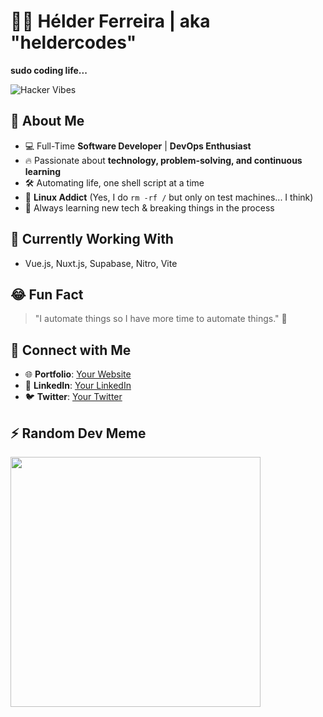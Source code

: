 # 👨‍💻 Hélder Ferreira | aka "heldercodes"  
**sudo coding life...**  

![Hacker Vibes](https://media.giphy.com/media/qgQUggAC3Pfv687qPC/giphy.gif)

## 🤖 About Me
- 💻 Full-Time **Software Developer** | **DevOps Enthusiast**
- 🔥 Passionate about **technology, problem-solving, and continuous learning**
- 🛠️ Automating life, one shell script at a time
- 🐧 **Linux Addict** (Yes, I do `rm -rf /` but only on test machines... I think)
- 🚀 Always learning new tech & breaking things in the process

## 🔧 Currently Working With
- Vue.js, Nuxt.js, Supabase, Nitro, Vite

## 😂 Fun Fact
> "I automate things so I have more time to automate things." 🤖

## 📡 Connect with Me
- 🌐 **Portfolio**: [Your Website](#)
- 💼 **LinkedIn**: [Your LinkedIn](#)
- 🐦 **Twitter**: [Your Twitter](#)

## ⚡ Random Dev Meme
<img src="https://cataas.com/cat/tired/says/I%20Need%20Coffee%20" width="400" />

